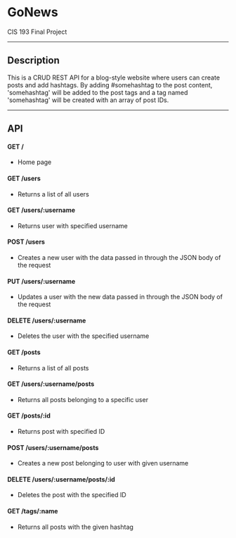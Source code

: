 # GoNews
CIS 193 Final Project

---

## Description
This is a CRUD REST API for a blog-style website where users can create posts and add hashtags.
By adding #somehashtag to the post content, 'somehashtag' will be added to the post tags and a tag 
named 'somehashtag' will be created with an array of post IDs. 

--- 

## API
#### GET    /                       
* Home page
#### GET    /users                  
* Returns a list of all users
#### GET    /users/:username        
* Returns user with specified username
#### POST   /users                  
* Creates a new user with the data passed in through the JSON body of the request
#### PUT    /users/:username        
* Updates a user with the new data passed in through the JSON body of the request
#### DELETE /users/:username        
* Deletes the user with the specified username
#### GET    /posts                  
* Returns a list of all posts
#### GET    /users/:username/posts  
* Returns all posts belonging to a specific user
#### GET    /posts/:id              
* Returns post with specified ID
#### POST   /users/:username/posts   
* Creates a new post belonging to user with given username
#### DELETE /users/:username/posts/:id
* Deletes the post with the specified ID
#### GET    /tags/:name              
* Returns all posts with the given hashtag


